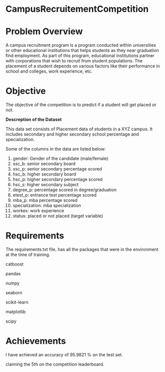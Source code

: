 # CampusRecruitementCompetition


# Problem Overview 
A campus recruitment program is a program conducted within universities or other educational institutions that helps students as they near graduation find employment. 
As part of this program, educational institutions partner with corporations that wish to recruit from student populations.
The placement of a student depends on various factors like their performance in school and colleges, work experience, etc. 

# Objective
The objective of the competition is to predict if a student will get placed or not.

**Descreption of the Dataset**

This data set consists of Placement data of students in a XYZ campus. It includes secondary and higher secondary school percentage and specialization.

Some of the columns in the data are listed below:
1) gender: Gender of the candidate (male/female)
2) ssc_b: senior secondary board
3) ssc_p: senior secondary percentage scored
4) hsc_b: higher secondary board
5) hsc_p: higher secondary percentage scored
6) hsc_s: higher secondary subject
7) degree_p: percentage scored in degree/graduation
8) etest_p: entrance test percentage scored
9) mba_p: mba percentage scored
10) specialization: mba specialization
11) workex: work experience
12) status: placed or not placed (target variable)



# Requirements
The requirements.txt file, has all the packages that were in the environment at the time of training.

catboost

pandas

numpy

seaborn

scikit-learn

matplotlib

scipy

# Achievements 
I have achieved an accuracy of 95.9821 % on the test set.

claiming the 5th on the competition leaderboard.




